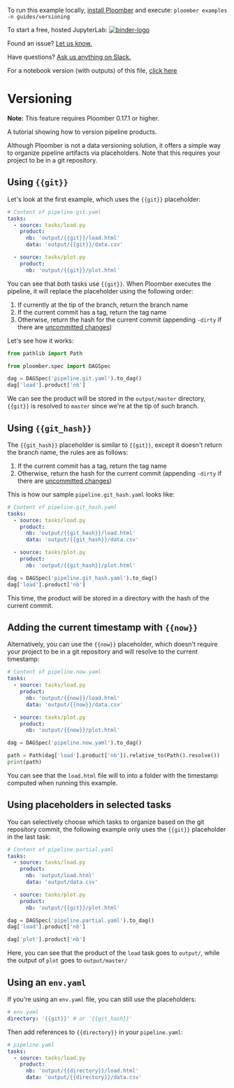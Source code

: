 <!-- start header -->
To run this example locally, [install Ploomber](https://docs.ploomber.io/en/latest/get-started/quick-start.html) and execute: `ploomber examples -n guides/versioning`

To start a free, hosted JupyterLab: [![binder-logo](https://mybinder.org/badge_logo.svg)](https://mybinder.org/v2/gh/ploomber/binder-env/main?urlpath=git-pull%3Frepo%3Dhttps%253A%252F%252Fgithub.com%252Fploomber%252Fprojects%26urlpath%3Dlab%252Ftree%252Fprojects%252Fguides/versioning%252FREADME.ipynb%26branch%3Dmaster)

Found an issue? [Let us know.](https://github.com/ploomber/projects/issues/new?title=guides/versioning%20issue)

Have questions? [Ask us anything on Slack.](https://ploomber.io/community/)

For a notebook version (with outputs) of this file, [click here](https://github.com/ploomber/projects/blob/master/guides/versioning/README.ipynb)
<!-- end header -->



# Versioning

**Note:** This feature requires Ploomber 0.17.1 or higher.

<!-- start description -->
A tutorial showing how to version pipeline products.
<!-- end description -->

Although Ploomber is not a data versioning solution, it offers a simple way to organize pipeline artifacts via placeholders. Note that this requires your project to be in a git repository.


## Using `{{git}}`

Let's look at the first example, which uses the `{{git}}` placeholder:

<!-- #md -->
```yaml
# Content of pipeline.git.yaml
tasks:
  - source: tasks/load.py
    product:
      nb: 'output/{{git}}/load.html'
      data: 'output/{{git}}/data.csv'

  - source: tasks/plot.py
    product:
      nb: 'output/{{git}}/plot.html'
```
<!-- #endmd -->

You can see that both tasks use `{{git}}`. When Ploomber executes the pipeline, it will replace the placeholder using the following order:

1. If currently at the tip of the branch, return the branch name
2. If the current commit has a tag, return the tag name
3. Otherwise, return the hash for the current commit (appending `-dirty` if there are [uncommitted changes](https://mirrors.edge.kernel.org/pub/software/scm/git/docs/gitglossary.html#def_dirty))

Let's see how it works:

```python
from pathlib import Path

from ploomber.spec import DAGSpec
```

```python
dag = DAGSpec('pipeline.git.yaml').to_dag()
dag['load'].product['nb']
```

We can see the product will be stored in the `output/master` directory, `{{git}}` is resolved to `master` since we're at the tip of such branch.


## Using `{{git_hash}}`

The `{{git_hash}}` placeholder is similar to `{{git}}`, except it doesn't return the branch name, the rules are as follows:

1. If the current commit has a tag, return the tag name
2. Otherwise, return the hash for the current commit (appending `-dirty` if there are [uncommitted changes](https://mirrors.edge.kernel.org/pub/software/scm/git/docs/gitglossary.html#def_dirty))

This is how our sample `pipeline.git_hash.yaml` looks like:

<!-- #md -->
```yaml
# Content of pipeline.git_hash.yaml
tasks:
  - source: tasks/load.py
    product:
      nb: 'output/{{git_hash}}/load.html'
      data: 'output/{{git_hash}}/data.csv'

  - source: tasks/plot.py
    product:
      nb: 'output/{{git_hash}}/plot.html'
```
<!-- #endmd -->

```python
dag = DAGSpec('pipeline.git_hash.yaml').to_dag()
dag['load'].product['nb']
```

This time, the product will be stored in a directory with the hash of the current commit.


## Adding the current timestamp with `{{now}}`

Alternatively, you can use the `{{now}}` placeholder, which doesn't require your project to be in a git repository and will resolve to the current timestamp:

<!-- #md -->
```yaml
# Content of pipeline.now.yaml
tasks:
  - source: tasks/load.py
    product:
      nb: 'output/{{now}}/load.html'
      data: 'output/{{now}}/data.csv'

  - source: tasks/plot.py
    product:
      nb: 'output/{{now}}/plot.html'
```
<!-- #endmd -->

```python
dag = DAGSpec('pipeline.now.yaml').to_dag()

path = Path(dag['load'].product['nb']).relative_to(Path().resolve())
print(path)
```

You can see that the `load.html` file will to into a folder with the timestamp computed when running this example.


## Using placeholders in selected tasks

You can selectively choose which tasks to organize based on the git repository commit, the following example only uses the `{{git}}` placeholder in the last task:

<!-- #md -->
```yaml
# Content of pipeline.partial.yaml
tasks:
  - source: tasks/load.py
    product:
      nb: 'output/load.html'
      data: 'output/data.csv'

  - source: tasks/plot.py
    product:
      nb: 'output/{{git}}/plot.html'
```
<!-- #endmd -->

```python
dag = DAGSpec('pipeline.partial.yaml').to_dag()
dag['load'].product['nb']
```

```python
dag['plot'].product['nb']
```

Here, you can see that the product of the `load` task goes to `output/`, while the output of `plot` goes to `output/master/`


## Using an `env.yaml`

If you're using an `env.yaml` file, you can still use the placeholders:

```yaml
# env.yaml
directory: '{{git}}' # or '{{git_hash}}'
```

Then add references to `{{directory}}` in your `pipeline.yaml`:

```yaml
# pipeline.yaml
tasks:
  - source: tasks/load.py
    product:
      nb: 'output/{{directory}}/load.html'
      data: 'output/{{directory}}/data.csv'
```